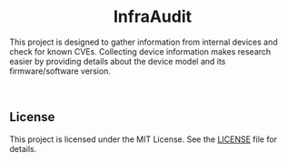 <h1 align="center"> InfraAudit </h1>

This project is designed to gather information from internal devices and check for known CVEs. Collecting device information makes research easier by providing details about the device model and its firmware/software version.

<br>


## License
This project is licensed under the MIT License. See the [LICENSE](LICENSE) file for details.
